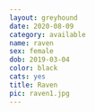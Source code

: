 ```yaml
---
layout: greyhound
date: 2020-08-09
category: available
name: raven
sex: female
dob: 2019-03-04
color: black
cats: yes
title: Raven
pic: raven1.jpg
---
```


